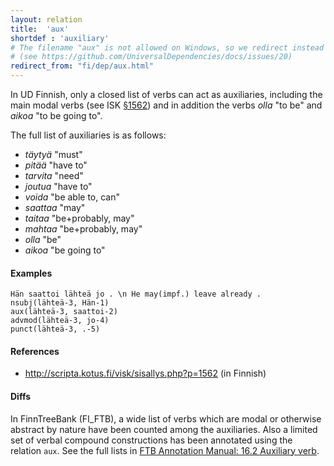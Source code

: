 ```yaml
---
layout: relation
title:  'aux'
shortdef : 'auxiliary'
# The filename "aux" is not allowed on Windows, so we redirect instead
# (see https://github.com/UniversalDependencies/docs/issues/20)
redirect_from: "fi/dep/aux.html"
---
```


In UD Finnish, only a closed list of verbs can act as auxiliaries, including
the main modal verbs 
(see ISK [§1562](http://scripta.kotus.fi/visk/sisallys.php?p=1562))
and in addition the verbs _olla_ "to be" and _aikoa_ "to be going to".

The full list of auxiliaries is as follows:

* _täytyä_ "must"
* _pitää_ "have to"
* _tarvita_ "need"
* _joutua_ "have to"
* _voida_ "be able to, can"
* _saattaa_ "may"
* _taitaa_ "be+probably, may"
* _mahtaa_ "be+probably, may"
* _olla_ "be"
* _aikoa_ "be going to"

#### Examples

<!-- fname:aux.pdf -->
~~~ sdparse
Hän saattoi lähteä jo . \n He may(impf.) leave already .
nsubj(lähteä-3, Hän-1)
aux(lähteä-3, saattoi-2)
advmod(lähteä-3, jo-4)
punct(lähteä-3, .-5)
~~~

#### References

* <http://scripta.kotus.fi/visk/sisallys.php?p=1562> (in Finnish)

#### Diffs

In FinnTreeBank (FI_FTB), a wide list of verbs which are
modal or otherwise abstract by nature have been counted
among the auxiliaries. Also a limited set of verbal
compound constructions has been annotated using the
relation `aux`. See the full lists in
[FTB Annotation Manual: 16.2 Auxiliary verb](http://www.ling.helsinki.fi/kieliteknologia/tutkimus/treebank/sources/FinnTreeBankManual.pdf).
